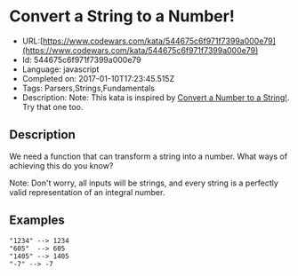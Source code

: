 # Convert a String to a Number!

 - URL:[https://www.codewars.com/kata/544675c6f971f7399a000e79](https://www.codewars.com/kata/544675c6f971f7399a000e79)
 - Id: 544675c6f971f7399a000e79
 - Language: javascript
 - Completed on: 2017-01-10T17:23:45.515Z
 - Tags: Parsers,Strings,Fundamentals
 - Description:
Note: This kata is inspired by [Convert a Number to a String!](http://www.codewars.com/kata/convert-a-number-to-a-string/). Try that one too.

## Description

We need a function that can transform a string into a number. What ways of achieving this do you know?

Note: Don't worry, all inputs will be strings, and every string is a perfectly valid representation of an integral number.

## Examples
```
"1234" --> 1234
"605"  --> 605
"1405" --> 1405
"-7" --> -7
```


